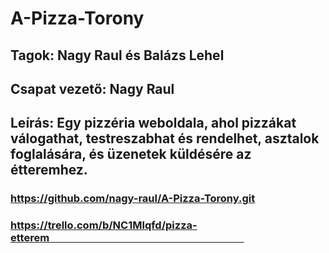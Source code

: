 # A-Pizza-Torony
## Tagok: Nagy Raul és Balázs Lehel
## Csapat vezető: Nagy Raul
## Leírás: Egy pizzéria weboldala, ahol pizzákat válogathat, testreszabhat és rendelhet, asztalok foglalására, és üzenetek küldésére az étteremhez.

### https://github.com/nagy-raul/A-Pizza-Torony.git
### https://trello.com/b/NC1Mlqfd/pizza-etterem⠀⠀⠀⠀⠀⠀⠀⠀⠀⠀⠀⠀⠀⠀⠀⠀⠀⠀⠀⠀⠀⠀⠀⠀⠀⠀
